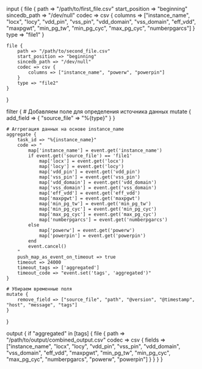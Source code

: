 input {
    file {
        path => "/path/to/first_file.csv"
        start_position => "beginning"
        sincedb_path => "/dev/null"
        codec => csv {
            columns => ["instance_name", "locx", "locy", "vdd_pin", "vss_pin", "vdd_domain", "vss_domain", "eff_vdd", "maxpgwt", "min_pg_tw", "min_pg_cyc", "max_pg_cyc", "numberpgarcs"]
        }
        type => "file1"
    }

    file {
        path => "/path/to/second_file.csv"
        start_position => "beginning"
        sincedb_path => "/dev/null"
        codec => csv {
            columns => ["instance_name", "powerw", "powerpin"]
        }
        type => "file2"
    }
}

filter {
    # Добавляем поле для определения источника данных
    mutate {
        add_field => { "source_file" => "%{type}" }
    }

    # Аггрегация данных на основе instance_name
    aggregate {
        task_id => "%{instance_name}"
        code => "
            map['instance_name'] = event.get('instance_name')
            if event.get('source_file') == 'file1'
                map['locx'] = event.get('locx')
                map['locy'] = event.get('locy')
                map['vdd_pin'] = event.get('vdd_pin')
                map['vss_pin'] = event.get('vss_pin')
                map['vdd_domain'] = event.get('vdd_domain')
                map['vss_domain'] = event.get('vss_domain')
                map['eff_vdd'] = event.get('eff_vdd')
                map['maxpgwt'] = event.get('maxpgwt')
                map['min_pg_tw'] = event.get('min_pg_tw')
                map['min_pg_cyc'] = event.get('min_pg_cyc')
                map['max_pg_cyc'] = event.get('max_pg_cyc')
                map['numberpgarcs'] = event.get('numberpgarcs')
            else
                map['powerw'] = event.get('powerw')
                map['powerpin'] = event.get('powerpin')
            end
            event.cancel()
        "
        push_map_as_event_on_timeout => true
        timeout => 24000
        timeout_tags => ['aggregated']
        timeout_code => "event.set('tags', 'aggregated')"
    }

    # Убираем временные поля
    mutate {
        remove_field => ["source_file", "path", "@version", "@timestamp", "host", "message", "tags"]
    }
}

output {
    if "aggregated" in [tags] {
        file {
            path => "/path/to/output/combined_output.csv"
            codec => csv {
                fields => ["instance_name", "locx", "locy", "vdd_pin", "vss_pin", "vdd_domain", "vss_domain", "eff_vdd", "maxpgwt", "min_pg_tw", "min_pg_cyc", "max_pg_cyc", "numberpgarcs", "powerw", "powerpin"]
            }
        }
    }
}
